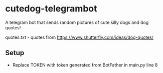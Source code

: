 # cutedog-telegrambot
A telegram bot that sends random pictures of cute silly dogs and dog quotes!

quotes.txt - quotes from https://www.shutterfly.com/ideas/dog-quotes/

## Setup
- Replace TOKEN with token generated from BotFather in main.py line 8
